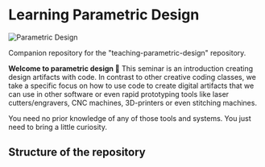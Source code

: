 # Learning Parametric Design 

![Parametric Design](https://github.com/FH-Potsdam/learning-parametric-design/blob/main/thumbnail.png?raw=true)

Companion repository for the "teaching-parametric-design" repository.

**Welcome to parametric design 👋**
This seminar is an introduction creating design artifacts with code. In contrast to other creative coding classes, we take a specific focus on how to use code to create digital artifacts that we can use in other software or even rapid prototyping tools like laser cutters/engravers, CNC machines, 3D-printers or even stitching machines.

You need no prior knowledge of any of those tools and systems. You just need to bring a little curiosity.

## Structure of the repository